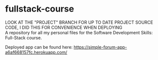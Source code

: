 # fullstack-course
LOOK AT THE "PROJECT" BRANCH FOR UP TO DATE PROJECT SOURCE CODE, I DID THIS FOR CONVENIENCE WHEN DEPLOYING  
A repository for all my personal files for the Software Development Skills: Full-Stack course.  

Deployed app can be found here: https://simple-forum-app-a6af668157fc.herokuapp.com/


